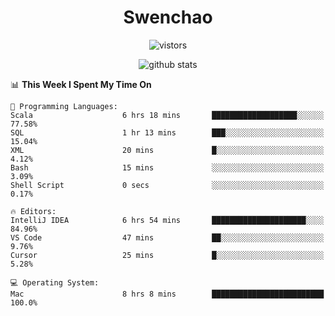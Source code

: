 <h1 align="center">Swenchao</h3>

<p align="center">
  <img src="https://visitor-badge.glitch.me/badge?page_id=Swenchao" alt="vistors" />
</p>

<p align="center">
  <img src="https://github-readme-stats.vercel.app/api?username=Swenchao&count_private=true&show_icons=true&theme=vue-dark&hide_title=true" alt="github stats" />
</p>

<!--START_SECTION:waka-->
📊 **This Week I Spent My Time On** 

```text
💬 Programming Languages: 
Scala                    6 hrs 18 mins       ███████████████████░░░░░░   77.58% 
SQL                      1 hr 13 mins        ███░░░░░░░░░░░░░░░░░░░░░░   15.04% 
XML                      20 mins             █░░░░░░░░░░░░░░░░░░░░░░░░   4.12% 
Bash                     15 mins             ░░░░░░░░░░░░░░░░░░░░░░░░░   3.09% 
Shell Script             0 secs              ░░░░░░░░░░░░░░░░░░░░░░░░░   0.17%

🔥 Editors: 
IntelliJ IDEA            6 hrs 54 mins       █████████████████████░░░░   84.96% 
VS Code                  47 mins             ██░░░░░░░░░░░░░░░░░░░░░░░   9.76% 
Cursor                   25 mins             █░░░░░░░░░░░░░░░░░░░░░░░░   5.28%

💻 Operating System: 
Mac                      8 hrs 8 mins        █████████████████████████   100.0%

```


<!--END_SECTION:waka-->
